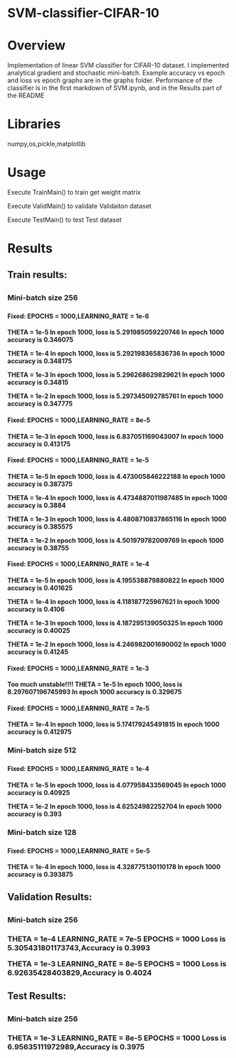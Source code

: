 # SVM-classifier-CIFAR-10

# Overview
Implementation of linear SVM classifier for CIFAR-10 dataset. I implemented analytical gradient and stochastic mini-batch.
Example accuracy vs epoch and loss vs epoch graphs are in the graphs folder.
Performance of the classifier is in the first markdown of SVM.ipynb, and in the Results part of the README

# Libraries
numpy,os,pickle,matplotlib

# Usage
Execute TrainMain() to train get weight matrix

Execute ValidMain() to validate Validaiton dataset

Execute TestMain() to test Test dataset

# Results
<h2>Train results:<h2>

<h3>Mini-batch size 256<h3>
<h4>Fixed: EPOCHS = 1000,LEARNING_RATE = 1e-6<h4>

THETA = 1e-5
In epoch 1000, loss is 5.291985059220746
In epoch 1000 accuracy is 0.346075

THETA = 1e-4
In epoch 1000, loss is 5.292198365836736
In epoch 1000 accuracy is 0.348175

THETA = 1e-3
In epoch 1000, loss is 5.296268629829621
In epoch 1000 accuracy is 0.34815

THETA = 1e-2
In epoch 1000, loss is 5.297345092785761
In epoch 1000 accuracy is 0.347775

<h4>Fixed: EPOCHS = 1000,LEARNING_RATE = 8e-5<h4>
THETA = 1e-3
In epoch 1000, loss is 6.837051169043007
In epoch 1000 accuracy is 0.413175

<h4>Fixed: EPOCHS = 1000,LEARNING_RATE = 1e-5<h4>

THETA = 1e-5
In epoch 1000, loss is 4.473005846222188
In epoch 1000 accuracy is 0.387375

THETA = 1e-4
In epoch 1000, loss is 4.4734887011987485
In epoch 1000 accuracy is 0.3884

THETA = 1e-3
In epoch 1000, loss is 4.4808710837865116
In epoch 1000 accuracy is 0.385575

THETA = 1e-2
In epoch 1000, loss is 4.501979782009769
In epoch 1000 accuracy is 0.38755

<h4>Fixed: EPOCHS = 1000,LEARNING_RATE = 1e-4<h4>

THETA = 1e-5
In epoch 1000, loss is 4.195538879880822
In epoch 1000 accuracy is 0.401625

THETA = 1e-4
In epoch 1000, loss is 4.118187725967621
In epoch 1000 accuracy is 0.4106

THETA = 1e-3
In epoch 1000, loss is 4.187295139050325
In epoch 1000 accuracy is 0.40025

THETA = 1e-2
In epoch 1000, loss is 4.246982001690002
In epoch 1000 accuracy is 0.41245

<h4>Fixed: EPOCHS = 1000,LEARNING_RATE = 1e-3<h4>

Too much unstable!!!!
THETA = 1e-5
In epoch 1000, loss is 8.297607196745993
In epoch 1000 accuracy is 0.329675

<h4>Fixed: EPOCHS = 1000,LEARNING_RATE = 7e-5<h4>
THETA = 1e-4
In epoch 1000, loss is 5.174179245491815
In epoch 1000 accuracy is 0.412975

<h3>Mini-batch size 512<h3>
<h4>Fixed: EPOCHS = 1000,LEARNING_RATE = 1e-4<h4>

THETA = 1e-5
In epoch 1000, loss is 4.077958433569045
In epoch 1000 accuracy is 0.40925

THETA = 1e-2
In epoch 1000, loss is 4.62524982252704
In epoch 1000 accuracy is 0.393

<h3>Mini-batch size 128<h3>
<h4>Fixed: EPOCHS = 1000,LEARNING_RATE = 5e-5<h4>

THETA = 1e-4
In epoch 1000, loss is 4.328775130110178
In epoch 1000 accuracy is 0.393875

<h2>Validation Results:<h2>
<h3>Mini-batch size 256<h3>
THETA = 1e-4
LEARNING_RATE = 7e-5
EPOCHS = 1000
Loss is 5.305431801173743,Accuracy is 0.3993

THETA = 1e-3
LEARNING_RATE = 8e-5
EPOCHS = 1000
Loss is 6.92635428403829,Accuracy is 0.4024

<h2>Test Results:<h2>
<h3>Mini-batch size 256<h3>
THETA = 1e-3
LEARNING_RATE = 8e-5
EPOCHS = 1000
Loss is 6.95635111972989,Accuracy is 0.3975
